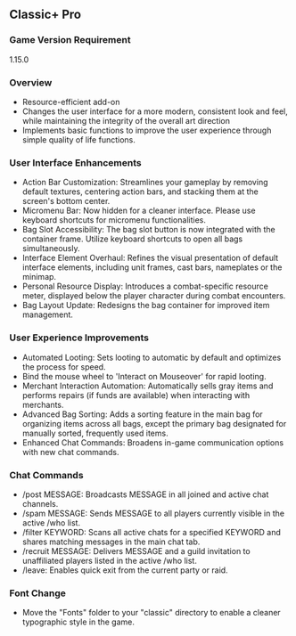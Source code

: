 ## **Classic+ Pro**

### Game Version Requirement
1.15.0

### Overview
- Resource-efficient add-on
- Changes the user interface for a more modern, consistent look and feel, while maintaining the integrity of the overall art direction
- Implements basic functions to improve the user experience through simple quality of life functions.

### User Interface Enhancements
- Action Bar Customization: Streamlines your gameplay by removing default textures, centering action bars, and stacking them at the screen's bottom center.
- Micromenu Bar: Now hidden for a cleaner interface. Please use keyboard shortcuts for micromenu functionalities.
- Bag Slot Accessibility: The bag slot button is now integrated with the container frame. Utilize keyboard shortcuts to open all bags simultaneously.
- Interface Element Overhaul: Refines the visual presentation of default interface elements, including unit frames, cast bars, nameplates or the minimap.
- Personal Resource Display: Introduces a combat-specific resource meter, displayed below the player character during combat encounters.
- Bag Layout Update: Redesigns the bag container for improved item management.

### User Experience Improvements
- Automated Looting: Sets looting to automatic by default and optimizes the process for speed.
- Bind the mouse wheel to 'Interact on Mouseover' for rapid looting.
- Merchant Interaction Automation: Automatically sells gray items and performs repairs (if funds are available) when interacting with merchants.
- Advanced Bag Sorting: Adds a sorting feature in the main bag for organizing items across all bags, except the primary bag designated for manually sorted, frequently used items.
- Enhanced Chat Commands: Broadens in-game communication options with new chat commands.

### Chat Commands
- /post MESSAGE: Broadcasts MESSAGE in all joined and active chat channels.
- /spam MESSAGE: Sends MESSAGE to all players currently visible in the active /who list.
- /filter KEYWORD: Scans all active chats for a specified KEYWORD and shares matching messages in the main chat tab.
- /recruit MESSAGE: Delivers MESSAGE and a guild invitation to unaffiliated players listed in the active /who list.
- /leave: Enables quick exit from the current party or raid.

### Font Change
- Move the "Fonts" folder to your "classic" directory to enable a cleaner typographic style in the game.